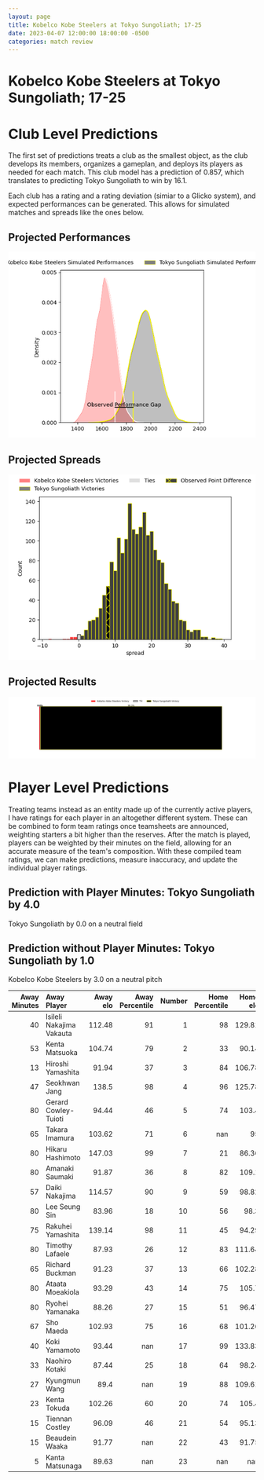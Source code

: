 ```yaml
---  
layout: page  
title: Kobelco Kobe Steelers at Tokyo Sungoliath; 17-25  
date: 2023-04-07 12:00:00 18:00:00 -0500  
categories: match review  
---
```

# Kobelco Kobe Steelers at Tokyo Sungoliath; 17-25

# Club Level Predictions


The first set of predictions treats a club as the smallest object, as the club develops its members, organizes a gameplan, and deploys its players as needed for each match. This club model has a prediction of 0.857, which translates to predicting Tokyo Sungoliath to win by 16.1.

Each club has a rating and a rating deviation (simiar to a Glicko system), and expected performances can be generated. This allows for simulated matches and spreads like the ones below.
## Projected Performances


![Projected Performances](plots/performances_2023-04-07-TokyoSungoliath-KobelcoKobeSteelers.png)
## Projected Spreads


![Projected Spreads](plots/spreads_2023-04-07-TokyoSungoliath-KobelcoKobeSteelers.png)
## Projected Results


![Projected Results](plots/resultbar_2023-04-07-TokyoSungoliath-KobelcoKobeSteelers.png)
# Player Level Predictions


Treating teams instead as an entity made up of the currently active players, I have ratings for each player in an altogether different system. These can be combined to form team ratings once teamsheets are announced, weighting starters a bit higher than the reserves. After the match is played, players can be weighted by their minutes on the field, allowing for an accurate measure of the team's composition. With these compiled team ratings, we can make predictions, measure inaccuracy, and update the individual player ratings.
## Prediction with Player Minutes: Tokyo Sungoliath by 4.0


Tokyo Sungoliath by 0.0 on a neutral field
## Prediction without Player Minutes: Tokyo Sungoliath by 1.0


Kobelco Kobe Steelers by 3.0 on a neutral pitch



|   Away Minutes | Away Player              |   Away elo |   Away Percentile |   Number |   Home Percentile |   Home elo | Home Player         |   Home Minutes |
|---------------:|:-------------------------|-----------:|------------------:|---------:|------------------:|-----------:|:--------------------|---------------:|
|             40 | Isileli Nakajima Vakauta |     112.48 |                91 |        1 |                98 |     129.81 | Yukio Morikawa      |             57 |
|             53 | Kenta Matsuoka           |     104.74 |                79 |        2 |                33 |      90.14 | Kosuke Horikoshi    |             54 |
|             13 | Hiroshi Yamashita        |      91.94 |                37 |        3 |                84 |     106.78 | Shinnosuke Kakinaga |             54 |
|             47 | Seokhwan Jang            |     138.5  |                98 |        4 |                96 |     125.78 | Wataru Kobayashi    |             40 |
|             80 | Gerard Cowley-Tuioti     |      94.44 |                46 |        5 |                74 |     103.4  | Harrison Hockings   |             80 |
|             65 | Takara Imamura           |     103.62 |                71 |        6 |               nan |      95    | Tom Sanders         |             63 |
|             80 | Hikaru Hashimoto         |     147.03 |                99 |        7 |                21 |      86.36 | Ryuga Hashimoto     |             80 |
|             80 | Amanaki Saumaki          |      91.87 |                36 |        8 |                82 |     109.1  | Tevita Tatafu       |             80 |
|             57 | Daiki Nakajima           |     114.57 |                90 |        9 |                59 |      98.82 | Naoto Saito         |             80 |
|             80 | Lee Seung Sin            |      83.96 |                18 |       10 |                56 |      98.3  | Aaron Cruden        |             65 |
|             75 | Rakuhei Yamashita        |     139.14 |                98 |       11 |                45 |      94.29 | Tevita Li           |             69 |
|             80 | Timothy Lafaele          |      87.93 |                26 |       12 |                83 |     111.64 | Ryoto Nakamura      |             80 |
|             65 | Richard Buckman          |      91.23 |                37 |       13 |                66 |     102.28 | Shogo Nakano        |             80 |
|             80 | Ataata Moeakiola         |      93.29 |                43 |       14 |                75 |     105.7  | Seiya Ozaki         |             80 |
|             80 | Ryohei Yamanaka          |      88.26 |                27 |       15 |                51 |      96.47 | Kotaro Matsushima   |             80 |
|             67 | Sho Maeda                |     102.93 |                75 |       16 |                68 |     101.26 | Hendrik Tui         |             40 |
|             40 | Koki Yamamoto            |      93.44 |               nan |       17 |                99 |     133.83 | Shunta Nakamura     |             26 |
|             33 | Naohiro Kotaki           |      87.44 |                25 |       18 |                64 |      98.24 | Ryosuke Iwaihara    |             26 |
|             27 | Kyungmun Wang            |      89.4  |               nan |       19 |                88 |     109.61 | Shintaro Ishihara   |             23 |
|             23 | Kenta Tokuda             |     102.26 |                60 |       20 |                74 |     105.4  | Koji Iino           |             17 |
|             15 | Tiennan Costley          |      96.09 |                46 |       21 |                54 |      95.13 | Hikaru Tamura       |             15 |
|             15 | Beaudein Waaka           |      91.77 |               nan |       22 |                43 |      91.75 | Taiga Ozaki         |             11 |
|              5 | Kanta Matsunaga          |      89.63 |               nan |       23 |               nan |     nan    | nan                 |            nan |

